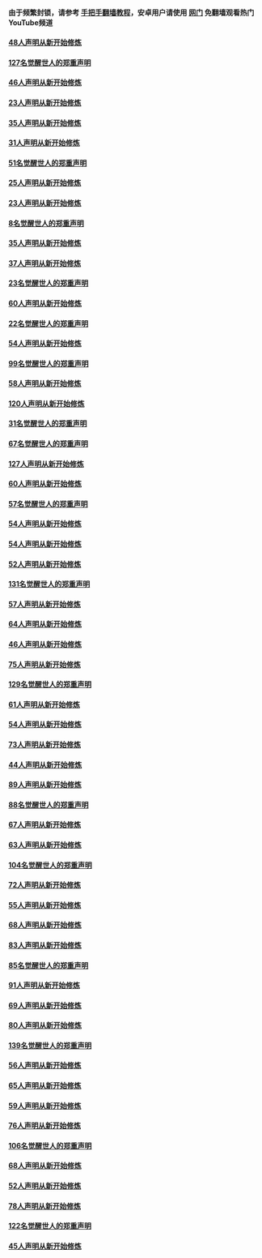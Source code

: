 #### 由于频繁封锁，请参考 [手把手翻墙教程](https://github.com/gfw-breaker/guides/wiki/)，安卓用户请使用 [网门](https://github.com/gfw-breaker/nogfw/blob/master/dl.md?t=02241100) 免翻墙观看热门YouTube频道 

#### [48人声明从新开始修炼](../pages/91/421202.md?t=02241100) 

#### [127名觉醒世人的郑重声明](../pages/91/421224.md?t=02241100) 

#### [46人声明从新开始修炼](../pages/91/421203.md?t=02241100) 

#### [23人声明从新开始修炼](../pages/91/421138.md?t=02241100) 

#### [35人声明从新开始修炼](../pages/91/421122.md?t=02241100) 

#### [31人声明从新开始修炼](../pages/91/421081.md?t=02241100) 

#### [51名觉醒世人的郑重声明](../pages/91/421080.md?t=02241100) 

#### [25人声明从新开始修炼](../pages/91/421020.md?t=02241100) 

#### [23人声明从新开始修炼](../pages/91/420884.md?t=02241100) 

#### [8名觉醒世人的郑重声明](../pages/91/420883.md?t=02241100) 

#### [35人声明从新开始修炼](../pages/91/420809.md?t=02241100) 

#### [37人声明从新开始修炼](../pages/91/420766.md?t=02241100) 

#### [23名觉醒世人的郑重声明](../pages/91/420765.md?t=02241100) 

#### [60人声明从新开始修炼](../pages/91/420727.md?t=02241100) 

#### [22名觉醒世人的郑重声明](../pages/91/420726.md?t=02241100) 

#### [54人声明从新开始修炼](../pages/91/420529.md?t=02241100) 

#### [99名觉醒世人的郑重声明](../pages/91/420528.md?t=02241100) 

#### [58人声明从新开始修炼](../pages/91/420198.md?t=02241100) 

#### [120人声明从新开始修炼](../pages/91/420141.md?t=02241100) 

#### [31名觉醒世人的郑重声明](../pages/91/420197.md?t=02241100) 

#### [67名觉醒世人的郑重声明](../pages/91/420140.md?t=02241100) 

#### [127人声明从新开始修炼](../pages/91/420082.md?t=02241100) 

#### [60人声明从新开始修炼](../pages/91/420081.md?t=02241100) 

#### [57名觉醒世人的郑重声明](../pages/91/420080.md?t=02241100) 

#### [54人声明从新开始修炼](../pages/91/419533.md?t=02241100) 

#### [54人声明从新开始修炼](../pages/91/419532.md?t=02241100) 

#### [52人声明从新开始修炼](../pages/91/419531.md?t=02241100) 

#### [131名觉醒世人的郑重声明](../pages/91/419530.md?t=02241100) 

#### [57人声明从新开始修炼](../pages/91/419430.md?t=02241100) 

#### [64人声明从新开始修炼](../pages/91/419429.md?t=02241100) 

#### [46人声明从新开始修炼](../pages/91/419428.md?t=02241100) 

#### [75人声明从新开始修炼](../pages/91/419427.md?t=02241100) 

#### [129名觉醒世人的郑重声明](../pages/91/419426.md?t=02241100) 

#### [61人声明从新开始修炼](../pages/91/419198.md?t=02241100) 

#### [54人声明从新开始修炼](../pages/91/419197.md?t=02241100) 

#### [73人声明从新开始修炼](../pages/91/419196.md?t=02241100) 

#### [44人声明从新开始修炼](../pages/91/419075.md?t=02241100) 

#### [89人声明从新开始修炼](../pages/91/419074.md?t=02241100) 

#### [88名觉醒世人的郑重声明](../pages/91/419195.md?t=02241100) 

#### [67人声明从新开始修炼](../pages/91/419073.md?t=02241100) 

#### [63人声明从新开始修炼](../pages/91/419072.md?t=02241100) 

#### [104名觉醒世人的郑重声明](../pages/91/419071.md?t=02241100) 

#### [72人声明从新开始修炼](../pages/91/418902.md?t=02241100) 

#### [55人声明从新开始修炼](../pages/91/418901.md?t=02241100) 

#### [68人声明从新开始修炼](../pages/91/418900.md?t=02241100) 

#### [83人声明从新开始修炼](../pages/91/418757.md?t=02241100) 

#### [85名觉醒世人的郑重声明](../pages/91/418899.md?t=02241100) 

#### [91人声明从新开始修炼](../pages/91/418756.md?t=02241100) 

#### [69人声明从新开始修炼](../pages/91/418755.md?t=02241100) 

#### [80人声明从新开始修炼](../pages/91/418754.md?t=02241100) 

#### [139名觉醒世人的郑重声明](../pages/91/418753.md?t=02241100) 

#### [56人声明从新开始修炼](../pages/91/418594.md?t=02241100) 

#### [65人声明从新开始修炼](../pages/91/418593.md?t=02241100) 

#### [59人声明从新开始修炼](../pages/91/418592.md?t=02241100) 

#### [76人声明从新开始修炼](../pages/91/418431.md?t=02241100) 

#### [106名觉醒世人的郑重声明](../pages/91/418591.md?t=02241100) 

#### [68人声明从新开始修炼](../pages/91/418430.md?t=02241100) 

#### [52人声明从新开始修炼](../pages/91/418429.md?t=02241100) 

#### [78人声明从新开始修炼](../pages/91/418428.md?t=02241100) 

#### [122名觉醒世人的郑重声明](../pages/91/418427.md?t=02241100) 

#### [45人声明从新开始修炼](../pages/91/418248.md?t=02241100) 

